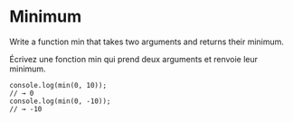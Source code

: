 # Minimum

Write a function min that takes two arguments and returns their minimum.


Écrivez une fonction min qui prend deux arguments et renvoie leur minimum.


```
console.log(min(0, 10));
// → 0
console.log(min(0, -10));
// → -10

```
